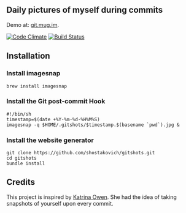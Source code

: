 ## Daily pictures of myself during commits

Demo at: [git.mug.im](http://git.mug.im).

[![Code Climate](https://codeclimate.com/github/shostakovich/gitshots.png)](https://codeclimate.com/github/shostakovich/gitshots) [![Build
Status](https://travis-ci.org/shostakovich/gitshots.png)](https://travis-ci.org/shostakovich/gitshots)

## Installation

### Install imagesnap

    brew install imagesnap

### Install the Git post-commit Hook

    #!/bin/sh
    timestamp=$(date +%Y-%m-%d-%H%M%S)
    imagesnap -q $HOME/.gitshots/$timestamp.$(basename `pwd`).jpg &

### Install the website generator

    git clone https://github.com/shostakovich/gitshots.git
    cd gitshots
    bundle install

## Credits

This project is inspired by [Katrina Owen](https://gist.github.com/kytrinyx/4489037). She had the idea of taking snapshots of yourself upon every commit.
